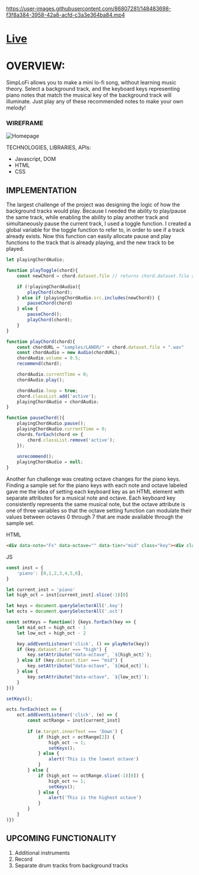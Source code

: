 https://user-images.githubusercontent.com/86807281/148483698-f3f8a384-3958-42a8-acfd-c3a3e364ba84.mp4

# [Live](https://davidoh14.github.io/SimpLoFi/)

# OVERVIEW:

SimpLoFi allows you to make a mini lo-fi song, without learning music theory. Select a background track, and the keyboard keys representing piano notes that match the musical key of the background track will illuminate. Just play any of these recommended notes to make your own melody!


### WIREFRAME

![Homepage](https://user-images.githubusercontent.com/86807281/131962154-f521d09e-e265-4bf7-bfc7-752982975270.png)

TECHNOLOGIES, LIBRARIES, APIs:

- Javascript, DOM
- HTML
- CSS


## IMPLEMENTATION

The largest challenge of the project was designing the logic of how the background tracks would play. Because I needed the ability to play/pause the same track, while enabling the ability to play another track and simultaneously pause the current track, I used a toggle function. I created a global variable for the toggle function to refer to, in order to see if a track already exists. Now this function can easily allocate pause and play functions to the track that is already playing, and the new track to be played.


```js
let playingChordAudio;

function playToggle(chord){
    const newChord = chord.dataset.file // returns chord.dataset.file as 'Pond...'

    if (!playingChordAudio){
        playChord(chord);
    } else if (playingChordAudio.src.includes(newChord)) {
        pauseChord(chord)
    } else {
        pauseChord();
        playChord(chord);
    }
}

function playChord(chord){
    const chordURL = "samples/LANDR/" + chord.dataset.file + ".wav"
    const chordAudio = new Audio(chordURL);
    chordAudio.volume = 0.5;
    recommend(chord);

    chordAudio.currentTime = 0;
    chordAudio.play();

    chordAudio.loop = true;
    chord.classList.add('active');
    playingChordAudio = chordAudio;
}

function pauseChord(){
    playingChordAudio.pause();
    playingChordAudio.currentTime = 0;
    chords.forEach(chord => {
        chord.classList.remove('active');
    });
    
    unrecommend();
    playingChordAudio = null;
}
```

Another fun challenge was creating octave changes for the piano keys. Finding a sample set for the piano keys with each note and octave labeled gave me the idea of setting each keyboard key as an HTML element with separate attributes for a musical note and octave. Each keyboard key consistently represents the same musical note, but the octave attribute is one of three variables so that the octave setting function can modulate their values between octaves 0 through 7 that are made available through the sample set.

HTML

```html
<div data-note="Fs" data-octave="" data-tier="mid" class="key"><div class="inner-key">1</div></div>
```

JS
```js
const inst = {
    'piano': [0,1,2,3,4,5,6],
}

let current_inst = 'piano'
let high_oct = inst[current_inst].slice(-1)[0]

let keys = document.querySelectorAll('.key')
let octs = document.querySelectorAll('.oct') 

const setKeys = function() {keys.forEach(key => {
    let mid_oct = high_oct - 1
    let low_oct = high_oct - 2

    key.addEventListener('click', () => playNote(key))
    if (key.dataset.tier === "high") {
        key.setAttribute("data-octave", `${high_oct}`);
    } else if (key.dataset.tier === "mid") {
        key.setAttribute("data-octave", `${mid_oct}`);
    } else {
        key.setAttribute("data-octave", `${low_oct}`);
    }
})}

setKeys();

octs.forEach(oct => {
    oct.addEventListener('click', (e) => {
        const octRange = inst[current_inst]
        
        if (e.target.innerText === 'Down') {
            if (high_oct > octRange[2]) {            
                high_oct -= 1;
                setKeys();
            } else {
                alert('This is the lowest octave')
            }
        } else {
            if (high_oct <= octRange.slice(-1)[0]) {
                high_oct += 1;
                setKeys();
            } else {
                alert('This is the highest octave')
            }
        }
    }
)})
```

## UPCOMING FUNCTIONALITY
1. Additional instruments
2. Record
3. Separate drum tracks from background tracks
